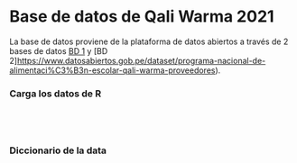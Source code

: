 # Base de datos de Qali Warma 2021

La base de datos proviene de la plataforma de datos abiertos a través de 2 bases de datos [BD 1](https://www.datosabiertos.gob.pe/dataset/programa-nacional-de-alimentaci%C3%B3n-escolar-qali-warma-iiee/resource/775efae8-84d2-4978-8864) y [BD 2]https://www.datosabiertos.gob.pe/dataset/programa-nacional-de-alimentaci%C3%B3n-escolar-qali-warma-proveedores).




### Carga los datos de R

```{r}




```

### Diccionario de la data
